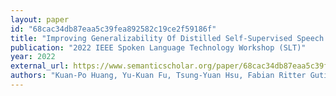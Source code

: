 ```yaml
---
layout: paper
id: "68cac34db87eaa5c39fea892582c19ce2f59186f"
title: "Improving Generalizability Of Distilled Self-Supervised Speech Processing Models Under Distorted Settings"
publication: "2022 IEEE Spoken Language Technology Workshop (SLT)"
year: 2022
external_url: https://www.semanticscholar.org/paper/68cac34db87eaa5c39fea892582c19ce2f59186f
authors: "Kuan-Po Huang, Yu-Kuan Fu, Tsung-Yuan Hsu, Fabian Ritter Gutierrez, Fan Wang, Liang-Hsuan Tseng, Yu Zhang, Hung-yi Lee"
---
```

